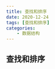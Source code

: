 ```yaml
---
title: 查找和排序
date: 2020-12-24
tags: [查找和排序]
categories: 
    - 数据结构
---
```


<style>
.center {
width: auto;
display: table;
margin - left: auto;
margin - right: auto;
}
// 图片居中
img {
position: relative;
left: 50%;
transform: translateX(-50%);
}
</style>

## 查找和排序
